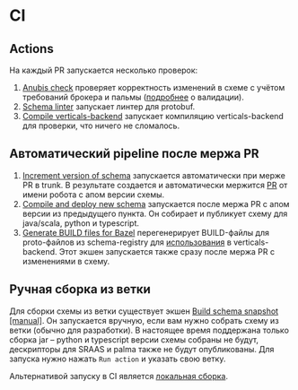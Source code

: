 # CI

## Actions
На каждый PR запускается несколько проверок:
1. [Anubis check](https://a.yandex-team.ru/projects/verticals/ci/actions/launches?dir=classifieds%2Fschema-registry&id=anubis-check) проверяет корректность изменений в схеме с учётом требований брокера и пальмы ([подробнее](./validation.md) о валидации).
2. [Schema linter](https://a.yandex-team.ru/projects/verticals/ci/actions/launches?dir=classifieds%2Fschema-registry&id=lint) запускает линтер для protobuf.
3. [Compile verticals-backend](https://a.yandex-team.ru/projects/verticals/ci/actions/launches?dir=classifieds%2Fschema-registry&id=compile-verticals-backend) запускает компиляцию verticals-backend для проверки, что ничего не сломалось.

## Автоматический pipeline после мержа PR
1. [Increment version of schema](https://a.yandex-team.ru/projects/verticals/ci/actions/launches?dir=classifieds%2Fschema-registry&id=inc-version) запускается автоматически при мерже PR в trunk.
В результате создается и автоматически мержится [PR](https://a.yandex-team.ru/review/2694947/details) от имени робота с апом версии схемы.
2. [Compile and deploy new schema](https://a.yandex-team.ru/projects/verticals/ci/actions/launches?dir=classifieds%2Fschema-registry&id=build) запускается после мержа PR c апом версии из предыдущего пункта. Он собирает и публикует схему для java/scala, python и typescript.
3. [Generate BUILD files for Bazel](https://a.yandex-team.ru/projects/verticals/ci/actions/launches?dir=classifieds%2Fschema-registry&id=gen-bazel-build-files) перегенерирует BUILD-файлы для proto-файлов из schema-registry для [использования](https://docs.yandex-team.ru/classifieds-infra/verticals-backend/development/schema-registry) в verticals-backend. Этот экшен запускается также сразу после мержа PR с изменениями в схему.

## Ручная сборка из ветки
Для сборки схемы из ветки существует экшен [Build schema snapshot [manual]](https://a.yandex-team.ru/projects/verticals/ci/actions/launches?dir=classifieds%2Fschema-registry&id=manual-build).
Он запускается вручную, если вам нужно собрать схему из ветки (обычно для разработки). В настоящее время поддержана только сборка jar – python и typescript версии схемы собраны не будут, дескрипторы для SRAAS и palma также не будут опубликованы.
Для запуска нужно нажать `Run action` и указать свою ветку.

Альтернативой запуску в CI является [локальная сборка](./usage.md#публикация-в-локальный-m2-репозиторий).

